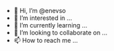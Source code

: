 - 👋 Hi, I’m @enevso
- 👀 I’m interested in ...
- 🌱 I’m currently learning ...
- 💞️ I’m looking to collaborate on ...
- 📫 How to reach me ...

<!---
enevso/enevso is a ✨ special ✨ repository because its `README.md` (this file) appears on your GitHub profile.
You can click the Preview link to take a look at your changes.
--->
